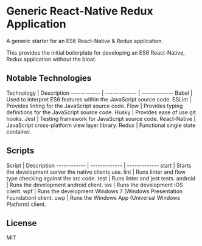 # Generic React-Native Redux Application

A generic starter for an ES6 React-Native & Redux application.

This provides the initial boilerplate for developing an ES6 React-Native, Redux application without the bloat.

## Notable Technologies

Technology | Description
------------ | ------------- | -------------
Babel | Used to interpret ES6 features within the JavaScript source code.
ESLint | Provides linting for the JavaScript source code.
Flow | Provides typing definitions for the JavaScript source code.
Husky | Provides ease of use git hooks.
Jest | Testing framework for JavaScript source code.
React-Native | JavaScript cross-platform view layer library.
Redux | Functional single state container.

## Scripts
Script | Description
------------ | ------------- | -------------
start | Starts the development server the native clients use.
lint | Runs linter and flow type checking against the src code.
test | Runs linter and jest tests.
android | Runs the development android client.
ios | Runs the development iOS client.
wpf | Runs the development Windows 7 (Windows Presentation Foundation) client.
uwp | Runs the Windows App (Universal Windows Platform) client.

## License
MIT
